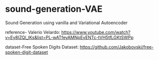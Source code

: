 # sound-generation-VAE

Sound Generation using vanilla and Variational Autoencoder

reference- Valerio Velardo: https://www.youtube.com/watch?v=Ey8IZQl_lKs&list=PL-wATfeyAMNpEyENTc-tVH5tfLGKtSWPp

dataset-Free Spoken Digits Dataset: https://github.com/Jakobovski/free-spoken-digit-dataset


